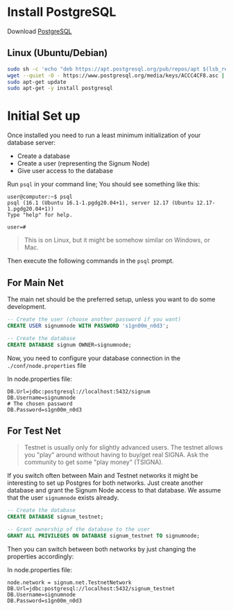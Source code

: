# Install PostgreSQL

Download [PostgreSQL](https://www.postgresql.org/download/)

## Linux (Ubuntu/Debian)

```bash
sudo sh -c 'echo "deb https://apt.postgresql.org/pub/repos/apt $(lsb_release -cs)-pgdg main" > /etc/apt/sources.list.d/pgdg.list'
wget --quiet -O - https://www.postgresql.org/media/keys/ACCC4CF8.asc | sudo apt-key add -
sudo apt-get update
sudo apt-get -y install postgresql 
```

# Initial Set up
Once installed you need to run a least minimum initialization of your database server:

- Create a database
- Create a user (representing the Signum Node)
- Give user access to the database

Run `psql` in your command line; You should see something like this:

```
user@computer:~$ psql
psql (16.1 (Ubuntu 16.1-1.pgdg20.04+1), server 12.17 (Ubuntu 12.17-1.pgdg20.04+1))
Type "help" for help.

user=#
```
> This is on Linux, but it might be somehow similar on Windows, or Mac.

Then execute the following commands in the `psql` prompt.

## For Main Net

The main net should be the preferred setup, unless you want to do some development.

```sql
-- Create the user (choose another password if you want)
CREATE USER signumnode WITH PASSWORD 's1gn00m_n0d3';

-- Create the database
CREATE DATABASE signum OWNER=signumnode;
```

Now, you need to configure your database connection in the `./conf/node.properties` file

In node.properties file:
```properties
DB.Url=jdbc:postgresql://localhost:5432/signum
DB.Username=signumnode
# The chosen password
DB.Password=s1gn00m_n0d3
```

## For Test Net

> Testnet is usually only for slightly advanced users. The testnet allows you "play" around without having to buy/get real SIGNA. 
> Ask the community to get some "play money" (TSIGNA).   

If you switch often between Main and Testnet networks it might be interesting to set up Postgres for both networks.
Just create another database and grant the Signum Node access to that database. 
We assume that the user `signumnode` exists already.

```sql
-- Create the database
CREATE DATABASE signum_testnet;

-- Grant ownership of the database to the user
GRANT ALL PRIVILEGES ON DATABASE signum_testnet TO signumnode;

```

Then you can switch between both networks by just changing the properties accordingly:

In node.properties file:
```properties
node.network = signum.net.TestnetNetwork
DB.Url=jdbc:postgresql://localhost:5432/signum_testnet
DB.Username=signumnode
DB.Password=s1gn00m_n0d3
```
